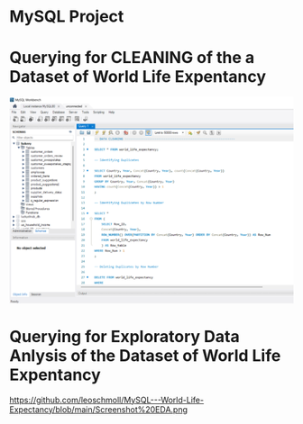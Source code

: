 MySQL Project
===

# Querying for CLEANING of the a Dataset of World Life Expentancy

![Dashboard](https://github.com/leoschmoll/MySQL---World-Life-Expectancy/blob/main/Screenshot%20Data%20Cleaning.png)

# Querying for Exploratory Data Anlysis of the Dataset of World Life Expentancy

https://github.com/leoschmoll/MySQL---World-Life-Expectancy/blob/main/Screenshot%20EDA.png
